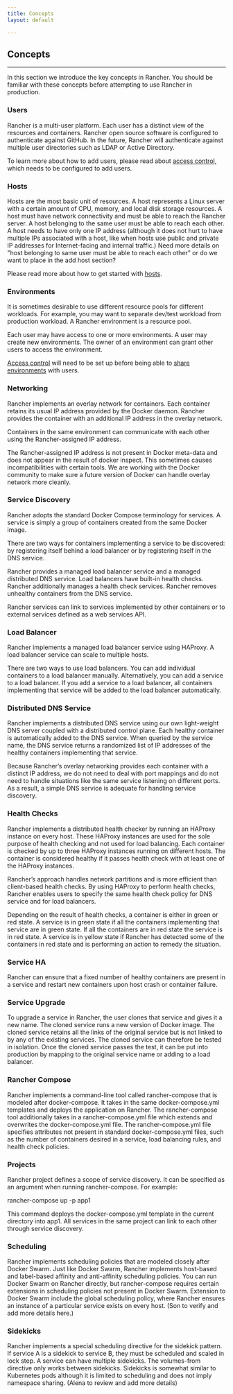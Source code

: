 ```yaml
---
title: Concepts
layout: default

---
```


## Concepts
---

In this section we introduce the key concepts in Rancher. You should be familiar with these concepts before attempting to use Rancher in production.

<a id="users"></a>

### Users

Rancher is a multi-user platform. Each user has a distinct view of the resources and containers. Rancher open source software is configured to authenticate against GitHub. In the future, Rancher will authenticate against multiple user directories such as LDAP or Active Directory. 

To learn more about how to add users, please read about [access control]({{site.baseurl}}/docs/configuration/access-control/), which needs to be configured to add users.

<a id="hosts"></a>

### Hosts

Hosts are the most basic unit of resources. A host represents a Linux server with a certain amount of CPU, memory, and local disk storage resources. A host must have network connectivity and must be able to reach the Rancher server. A host belonging to the same user must be able to reach each other. A host needs to have only one IP address (although it does not hurt to have multiple IPs associated with a host, like when hosts use public and private IP addresses for Internet-facing and internal traffic.)
<span class="highlight">Need more details on "host belonging to same user must be able to reach each other" or do we want to place in the add host section?</span>

Please read more about how to get started with [hosts]({{site.baseurl}}/docs/infrastructure/hosts).
                                                
<a id="environments"></a>

### Environments

It is sometimes desirable to use different resource pools for different workloads. For example, you may want to separate dev/test workload from production workload. A Rancher environment is a resource pool.

Each user may have access to one or more environments. A user may create new environments. The owner of an environment can grant other users to access the environment.

[Access control]({{site.baseurl}}/docs/configuration/access-control/) will need to be set up before being able to [share environments]({{site.baseurl}}/docs/configuration/environments/) with users. 

<a id="networking"></a>

### Networking

Rancher implements an overlay network for containers. Each container retains its usual IP address provided by the Docker daemon. Rancher provides the container with an additional IP address in the overlay network.

Containers in the same environment can communicate with each other using the Rancher-assigned IP address.

The Rancher-assigned IP address is not present in Docker meta-data and does not appear in the result of docker inspect. This sometimes causes incompatibilities with certain tools. We are working with the Docker community to make sure a future version of Docker can handle overlay network more cleanly.

<a id="service-discovery"></a>

### Service Discovery

Rancher adopts the standard Docker Compose terminology for services. A service is simply a group of containers created from the same Docker image.

There are two ways for containers implementing a service to be discovered: by registering itself behind a load balancer or by registering itself in the DNS service.

Rancher provides a managed load balancer service and a managed distributed DNS service. Load balancers have built-in health checks. Rancher additionally manages a health check services. Rancher removes unhealthy containers from the DNS service.

Rancher services can link to services implemented by other containers or to external services defined as a web services API.

<a id="load-balancer"></a>

### Load Balancer

Rancher implements a managed load balancer service using HAProxy. A load balancer service can scale to multiple hosts.

There are two ways to use load balancers. You can add individual containers to a load balancer manually. Alternatively, you can add a service to a load balancer. If you add a service to a load balancer, all containers implementing that service will be added to the load balancer automatically.

<a id="distributed-dns-service"></a>

### Distributed DNS Service

Rancher implements a distributed DNS service using our own light-weight DNS server coupled with a distributed control plane. Each healthy container is automatically added to the DNS service. When queried by the service name, the DNS service returns a randomized list of IP addresses of the healthy containers implementing that service.

Because Rancher’s overlay networking provides each container with a distinct IP address, we do not need to deal with port mappings and do not need to handle situations like the same service listening on different ports. As a result, a simple DNS service is adequate for handling service discovery.

<a id="health-checks"></a>

### Health Checks

Rancher implements a distributed health checker by running an HAProxy instance on every host. These HAProxy instances are used for the sole purpose of health checking and not used for load balancing. Each container is checked by up to three HAProxy instances running on different hosts. The container is considered healthy if it passes health check with at least one of the HAProxy instances.

Rancher’s approach handles network partitions and is more efficient than client-based health checks. By using HAProxy to perform health checks, Rancher enables users to specify the same health check policy for DNS service and for load balancers.

Depending on the result of health checks, a container is either in green or red state. A service is in green state if all the containers implementing that service are in green state. If all the containers are in red state the service is in red state. A service is in yellow state if Rancher has detected some of the containers in red state and is performing an action to remedy the situation.

<a id="service-ha"></a>

### Service HA
Rancher can ensure that a fixed number of healthy containers are present in a service and restart new containers upon host crash or container failure.

<a id="service-upgrade"></a>

### Service Upgrade

To upgrade a service in Rancher, the user clones that service and gives it a new name. The cloned service runs a new version of Docker image. The cloned service retains all the links of the original service but is not linked to by any of the existing services. The cloned service can therefore be tested in isolation. Once the cloned service passes the test, it can be put into production by mapping to the original service name or adding to a load balancer.

<a id="rancher-compose"></a>

### Rancher Compose

Rancher implements a command-line tool called rancher-compose that is modeled after docker-compose. It takes in the same docker-compose.yml templates and deploys the application on Rancher. The rancher-compose tool additionally takes in a rancher-compose.yml file which extends and overwrites the docker-compose.yml file. The rancher-compose.yml file specifies attributes not present in standard docker-compose.yml files, such as the number of containers desired in a service, load balancing rules, and health check policies.

<a id="projects"></a>

### Projects
Rancher project defines a scope of service discovery. It can be specified as an argument when running rancher-compose. For example:

rancher-compose up -p app1

This command deploys the docker-compose.yml template in the current directory into app1. All services in the same project can link to each other through service discovery.

<a id="scheduling"></a>

### Scheduling

Rancher implements scheduling policies that are modeled closely after Docker Swarm. Just like Docker Swarm, Rancher implements host-based and label-based affinity and anti-affinity scheduling policies. You can run Docker Swarm on Rancher directly, but rancher-compose requires certain extensions in scheduling policies not present in Docker Swarm. Extension to Docker Swarm include the global scheduling policy, where Rancher ensures an instance of a particular service exists on every host. (Son to verify and add more details here.)

<a id="sidekicks"></a>

### Sidekicks

Rancher implements a special scheduling directive for the sidekick pattern. If service A is a sidekick to service B, they must be scheduled and scaled in lock step. A service can have multiple sidekicks. The volumes-from directive only works between sidekicks. Sidekicks is somewhat similar to Kubernetes pods although it is limited to scheduling and does not imply namespace sharing. (Alena to review and add more details)

